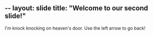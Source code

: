 --
layout: slide
title: "Welcome to our second slide!"
---
I'm knock knocking on heaven's door.
Use the left arrow to go back!
